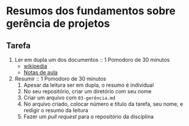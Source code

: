 # Resumos dos fundamentos sobre gerência de projetos

## Tarefa

1. Ler em dupla um dos documentos :: 1 Pomodoro de 30 minutos
   - [wikipedia](https://pt.wikipedia.org/wiki/Gerência_de_projetos)
   - [Notas de aula](https://sites.google.com/site/gerenciadeprojetosdeti/aulas-1/conceitos-e-fundamentos-de-gestao-de-projeto)
2. Resumir :: 1 Pomodoro de 30 minutos
   1. Apesar da leitura ser em dupla, o resumo é individual
   2. No seu repositório, criar um diretório com seu nome
   3. Criar um arquivo com `03-gerência.md`
   4. No arquivo criado, colocar número e título da tarefa, seu nome, e redigir o resumo da leitura
   5. Fazer um _pull request_ para o repositório da disciplina
